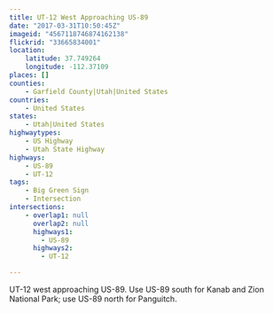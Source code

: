 ```yaml
---
title: UT-12 West Approaching US-89
date: "2017-03-31T10:50:45Z"
imageid: "4567118746874162138"
flickrid: "33665834001"
location:
    latitude: 37.749264
    longitude: -112.37109
places: []
counties:
    - Garfield County|Utah|United States
countries:
    - United States
states:
    - Utah|United States
highwaytypes:
    - US Highway
    - Utah State Highway
highways:
    - US-89
    - UT-12
tags:
    - Big Green Sign
    - Intersection
intersections:
    - overlap1: null
      overlap2: null
      highways1:
        - US-89
      highways2:
        - UT-12

---
```

UT-12 west approaching US-89.  Use US-89 south for Kanab and Zion National Park; use US-89 north for Panguitch.